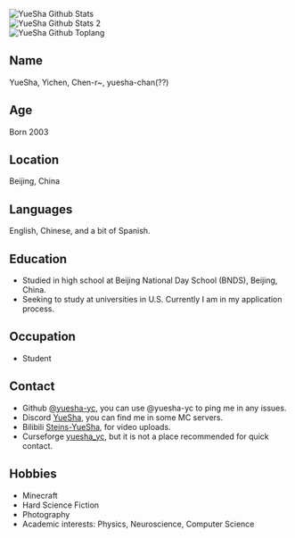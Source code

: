 <img align="center" alt="YueSha Github Stats" src="https://github-readme-stats.vercel.app/api/top-langs/?username=yuesha-yc&show_icons=true&hide_border=true&theme=radical"/><br>
<img align="center" alt="YueSha Github Stats 2" src="https://github-readme-stats.vercel.app/api?username=yuesha-yc"/><br>
<img align="center" alt="YueSha Github Toplang" src="https://github-readme-stats.vercel.app/api/top-langs/?username=yuesha-yc&hide=php,shell,powershell,css"/><br>

## Name
YueSha, Yichen, Chen-r~, yuesha-chan(??)

## Age
Born 2003

## Location
Beijing, China

## Languages
English, Chinese, and a bit of Spanish.

## Education
- Studied in high school at Beijing National Day School (BNDS), Beijing, China.
- Seeking to study at universities in U.S. Currently I am in my application process. 

## Occupation
- Student

## Contact
- Github
[@yuesha-yc](https://github.com/yuesha-yc/), you can use @yuesha-yc to ping me in any issues. 
- Discord
[YueSha](https://discord.gg/BWn6E94), you can find me in some MC servers. 
- Bilibili
[Steins-YueSha](https://space.bilibili.com/128661221), for video uploads. 
- Curseforge
[yuesha_yc](https://www.curseforge.com/members/yuesha_yc/projects), but it is not a place recommended for quick contact.

## Hobbies
- Minecraft
- Hard Science Fiction
- Photography
- Academic interests: Physics, Neuroscience, Computer Science
